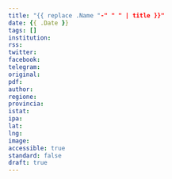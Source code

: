 ```yaml
---
title: "{{ replace .Name "-" " " | title }}"
date: {{ .Date }}
tags: []
institution: 
rss: 
twitter: 
facebook: 
telegram: 
original: 
pdf: 
author: 
regione: 
provincia: 
istat: 
ipa: 
lat: 
lng: 
image: 
accessible: true
standard: false
draft: true
---
```

